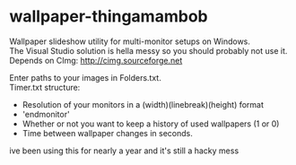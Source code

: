 wallpaper-thingamambob
======================

Wallpaper slideshow utility for multi-monitor setups on Windows.  
The Visual Studio solution is hella messy so you should probably not use it.  
Depends on CImg: http://cimg.sourceforge.net  

Enter paths to your images in Folders.txt.  
Timer.txt structure:
- Resolution of your monitors in a (width)(linebreak)(height) format  
- 'endmonitor'  
- Whether or not you want to keep a history of used wallpapers (1 or 0)  
- Time between wallpaper changes in seconds.  

ive been using this for nearly a year and it's still a hacky mess
